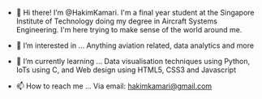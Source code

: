 - 👋 Hi there! I’m @HakimKamari. I'm a final year student at the Singapore Institute of Technology doing my degree in Aircraft Systems Engineering.
I'm here trying to make sense of the world around me.

- 👀 I’m interested in ...
Anything aviation related, data analytics and more 

- 🌱 I’m currently learning ...
Data visualisation techniques using Python,
IoTs using C, and
Web design using HTML5, CSS3 and Javascript 

- 📫 How to reach me ...
Via email: hakimkamari@gmail.com

<!---
HakimKamari/HakimKamari is a ✨ special ✨ repository because its `README.md` (this file) appears on your GitHub profile.
You can click the Preview link to take a look at your changes.
--->
